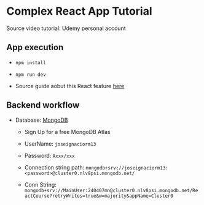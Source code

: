 # Complex React App Tutorial

Source video tutorial: Udemy personal account

## App execution

- `npm install`

- `npm run dev`
- Source guide aobut this React feature [here](https://react.dev/)

## Backend workflow

- Database: [MongoDB](https://www.mongodb.com/)

  - Sign Up for a free MongoDB Atlas

  - UserName: `joseignaciorm13`

  - Password: `Axxx/xxx`

  - Connection string path: `mongodb+srv://joseignaciorm13:<password>@cluster0.nlv8psi.mongodb.net/`

  - Conn String: `mongodb+srv://MainUser:240407mn@cluster0.nlv8psi.mongodb.net/ReactCourse?retryWrites=true&w=majority&appName=Cluster0`